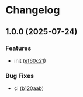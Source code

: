 # Changelog

## 1.0.0 (2025-07-24)


### Features

* init ([ef60c21](https://github.com/KarinJS/hmr/commit/ef60c21ded04fe13afba05f33b77a92a969e6831))


### Bug Fixes

* ci ([b120aab](https://github.com/KarinJS/hmr/commit/b120aab2040061f10a13c010aed65084f24198e6))
